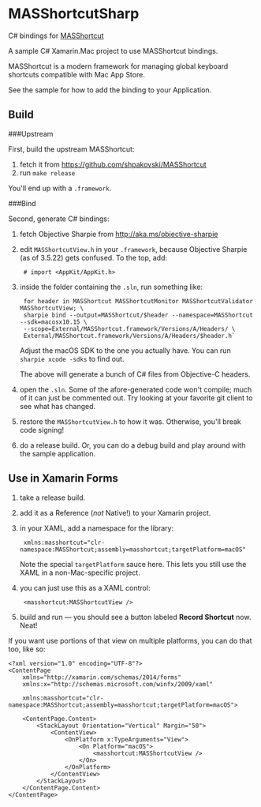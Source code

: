 # MASShortcutSharp

C# bindings for [MASShortcut](https://github.com/trustme/MASShortcut)

A sample C# Xamarin.Mac project to use MASShortcut bindings.

MASShortcut is a modern framework for managing global keyboard shortcuts compatible with Mac App Store. 

See the sample for how to add the binding to your Application.

## Build

###Upstream

First, build the upstream MASShortcut:

1. fetch it from https://github.com/shpakovski/MASShortcut
2. run `make release`

You'll end up with a `.framework`.

###Bind

Second, generate C# bindings:

1. fetch Objective Sharpie from http://aka.ms/objective-sharpie
2. edit `MASShortcutView.h` in your `.framework`, because Objective Sharpie (as of 3.5.22) gets confused. To the top, add:

        # import <AppKit/AppKit.h>

3. inside the folder containing the `.sln`, run something like:  

		for header in MASShortcut MASShortcutMonitor MASShortcutValidator MASShortcutView; \
		sharpie bind --output=MASShortcut/$header --namespace=MASShortcut --sdk=macosx10.15 \
		--scope=External/MASShortcut.framework/Versions/A/Headers/ \
		External/MASShortcut.framework/Versions/A/Headers/$header.h`

	Adjust the macOS SDK to the one you actually have. You can run `sharpie xcode -sdks` to find out.

	The above will generate a bunch of C# files from Objective-C headers.

4. open the `.sln`. Some of the afore-generated code won't compile; much of it can just be commented out. Try looking at your favorite git client to see what has changed.

5. restore the `MASShortcutView.h` to how it was. Otherwise, you'll break code signing!

6. do a release build. Or, you can do a debug build and play around with the sample application.

## Use in Xamarin Forms

1. take a release build.
2. add it as a Reference (*not* Native!) to your Xamarin project.
3. in your XAML, add a namespace for the library:

		xmlns:masshortcut="clr-namespace:MASShortcut;assembly=masshortcut;targetPlatform=macOS"

	Note the special `targetPlatform` sauce here. This lets you still use the XAML in a non-Mac-specific project.

4. you can just use this as a XAML control:

		<masshortcut:MASShortcutView />

5. build and run — you should see a button labeled **Record Shortcut** now. Neat!

If you want use portions of that view on multiple platforms, you can do that too, like so:

	<?xml version="1.0" encoding="UTF-8"?>
	<ContentPage
		xmlns="http://xamarin.com/schemas/2014/forms"
		xmlns:x="http://schemas.microsoft.com/winfx/2009/xaml"

		xmlns:masshortcut="clr-namespace:MASShortcut;assembly=masshortcut;targetPlatform=macOS">

		<ContentPage.Content>
			<StackLayout Orientation="Vertical" Margin="50">
				<ContentView>
					<OnPlatform x:TypeArguments="View">
						<On Platform="macOS">
							<masshortcut:MASShortcutView />
						</On>
					</OnPlatform>
				</ContentView>
			</StackLayout>
		</ContentPage.Content>
	</ContentPage>
